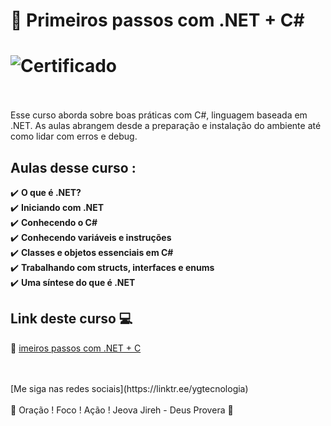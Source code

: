 # 🤙  Primeiros passos com .NET + C#

<h1>
   <img src="https://i.ibb.co/pX6WcS5/Certificado.jpg" alt="Certificado" border="0"> 
</h1>
<br>
<br>
Esse curso aborda sobre boas práticas com C#, linguagem baseada em .NET. As aulas abrangem desde a preparação e instalação do ambiente até como lidar com erros e debug. 
<br>

## Aulas desse curso :
✔️ **O que é .NET?**<br>
✔️ **Iniciando com .NET**<br>
✔️ **Conhecendo o C#**<br>
✔️ **Conhecendo variáveis e instruções**<br>
✔️ **Classes e objetos essenciais em C#**<br>
✔️ **Trabalhando com structs, interfaces e enums**<br>
✔️ **Uma síntese do que é .NET**<br>

## Link deste curso  💻

 🎯 <a href="https://digitalinnovation.one/cursos/primeiros-passos-com-net-c" target="_blank">imeiros passos com .NET + C</a>

<br>
<br>
[Me siga nas redes sociais](https://linktr.ee/ygtecnologia)
<br>
<br> 
🙏 Oração ! Foco ! Ação ! Jeova Jireh - Deus Provera 🙏  
